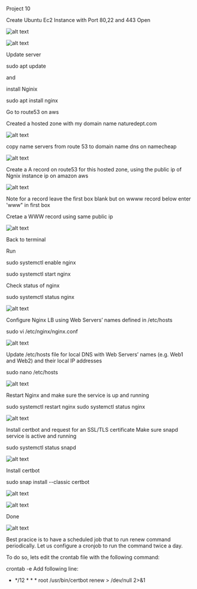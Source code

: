 Project 10

Create Ubuntu Ec2 Instance with Port 80,22 and 443 Open

![alt text](./ec2.png)

![alt text](./ec2ports.png)

Update server

sudo apt update

and

install Nginix

sudo apt install nginx

Go to route53 on aws

Created a hosted zone with my domain name naturedept.com

![alt text](./route53.png)

copy name servers from route 53 to domain name dns on namecheap

![alt text](./dns.png)

Create a A record on route53 for this hosted zone, using the public ip of Ngnix instance ip on amazon aws

![alt text](./a.png)

Note for a record leave the first box blank but on wwww record below enter 'www" in first box


Cretae a WWW record using same public ip

![alt text](./www.png)

Back to terminal

Run

sudo systemctl enable nginx

sudo systemctl start nginx

Check status of nginx

sudo systemctl status nginx


![alt text](./enable.png)

Configure Nginx LB using Web Servers’ names defined in /etc/hosts

sudo vi /etc/nginx/nginx.conf

![alt text](./nature.png)

Update /etc/hosts file for local DNS with Web Servers’ names (e.g. Web1 and Web2) and their local IP addresses

sudo nano /etc/hosts

![alt text](./localhosts.png)



Restart Nginx and make sure the service is up and running

sudo systemctl restart nginx
sudo systemctl status nginx

![alt text](./nginx.png)

Install certbot and request for an SSL/TLS certificate
Make sure snapd service is active and running

sudo systemctl status snapd

![alt text](./snapd.png)


Install certbot

sudo snap install --classic certbot


![alt text](./cerbot.png)

![alt text](./cerbot2.png)

Done

![alt text](./final.png)


Best pracice is to have a scheduled job that to run renew command periodically. Let us configure a cronjob to run the command twice a day.

To do so, lets edit the crontab file with the following command:

crontab -e
Add following line:

* */12 * * *   root /usr/bin/certbot renew > /dev/null 2>&1


